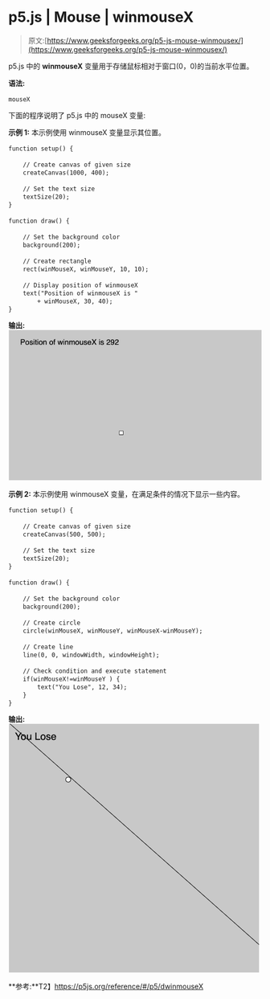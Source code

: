 # p5.js | Mouse | winmouseX

> 原文:[https://www.geeksforgeeks.org/p5-js-mouse-winmousex/](https://www.geeksforgeeks.org/p5-js-mouse-winmousex/)

p5.js 中的 **winmouseX** 变量用于存储鼠标相对于窗口(0，0)的当前水平位置。

**语法:**

```
mouseX
```

下面的程序说明了 p5.js 中的 mouseX 变量:

**示例 1:** 本示例使用 winmouseX 变量显示其位置。

```
function setup() {

    // Create canvas of given size
    createCanvas(1000, 400);

    // Set the text size
    textSize(20); 
}

function draw() {

    // Set the background color
    background(200);

    // Create rectangle
    rect(winMouseX, winMouseY, 10, 10);

    // Display position of winmouseX
    text("Position of winmouseX is " 
        + winMouseX, 30, 40);
}
```

**输出:**
![](img/dc518da7404ec191d6c25c05c42106a6.png)

**示例 2:** 本示例使用 winmouseX 变量，在满足条件的情况下显示一些内容。

```
function setup() {

    // Create canvas of given size 
    createCanvas(500, 500);

    // Set the text size
    textSize(20); 
}

function draw() {

    // Set the background color
    background(200);

    // Create circle
    circle(winMouseX, winMouseY, winMouseX-winMouseY);

    // Create line
    line(0, 0, windowWidth, windowHeight);

    // Check condition and execute statement
    if(winMouseX!=winMouseY ) {
        text("You Lose", 12, 34);
    }
}
```

**输出:**
![](img/2c5463f7a8adcaf0931f30b45dbfb911.png)

**参考:**T2】https://p5js.org/reference/#/p5/dwinmouseX